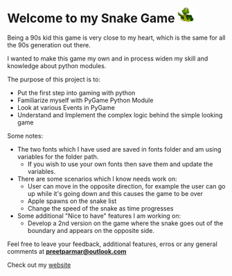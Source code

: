 # Welcome to my Snake Game <img src="images/icon.png" width="40" height="35"/>

Being a 90s kid this game is very close to my heart, which is the same for all the 90s generation out there.

I wanted to make this game my own and in process widen my skill and knowledge about python modules.

The purpose of this project is to:

- Put the first step into gaming with python
- Familiarize myself with PyGame Python Module
- Look at various Events in PyGame
- Understand and Implement the complex logic behind the simple looking game

Some notes:

- The two fonts which I have used are saved in fonts folder and am using variables for the folder path.
  - If you wish to use your own fonts then save them and update the variables.
- There are some scenarios which I know needs work on:
  - User can move in the opposite direction, for example the user can go up while it's going down and this causes the game to be over
  - Apple spawns on the snake list
  - Change the speed of the snake as time progresses
- Some additional "Nice to have" features I am working on:
  - Develop a 2nd version on the game where the snake goes out of the boundary and appears on the opposite side.

Feel free to leave your feedback, additional features, erros or any general comments at **preetparmar@outlook.com**

Check out my [website](https://preetparmar.com/)
